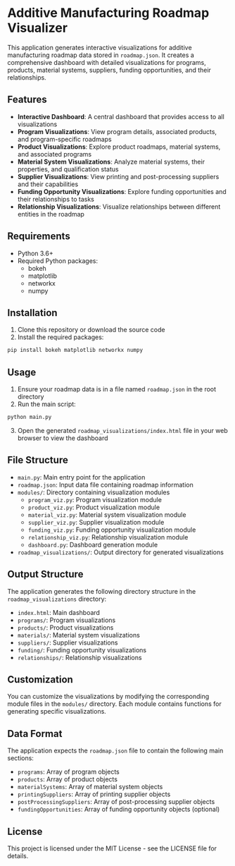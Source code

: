 # Additive Manufacturing Roadmap Visualizer

This application generates interactive visualizations for additive manufacturing roadmap data stored in `roadmap.json`. It creates a comprehensive dashboard with detailed visualizations for programs, products, material systems, suppliers, funding opportunities, and their relationships.

## Features

- **Interactive Dashboard**: A central dashboard that provides access to all visualizations
- **Program Visualizations**: View program details, associated products, and program-specific roadmaps
- **Product Visualizations**: Explore product roadmaps, material systems, and associated programs
- **Material System Visualizations**: Analyze material systems, their properties, and qualification status
- **Supplier Visualizations**: View printing and post-processing suppliers and their capabilities
- **Funding Opportunity Visualizations**: Explore funding opportunities and their relationships to tasks
- **Relationship Visualizations**: Visualize relationships between different entities in the roadmap

## Requirements

- Python 3.6+
- Required Python packages:
  - bokeh
  - matplotlib
  - networkx
  - numpy

## Installation

1. Clone this repository or download the source code
2. Install the required packages:

```bash
pip install bokeh matplotlib networkx numpy
```

## Usage

1. Ensure your roadmap data is in a file named `roadmap.json` in the root directory
2. Run the main script:

```bash
python main.py
```

3. Open the generated `roadmap_visualizations/index.html` file in your web browser to view the dashboard

## File Structure

- `main.py`: Main entry point for the application
- `roadmap.json`: Input data file containing roadmap information
- `modules/`: Directory containing visualization modules
  - `program_viz.py`: Program visualization module
  - `product_viz.py`: Product visualization module
  - `material_viz.py`: Material system visualization module
  - `supplier_viz.py`: Supplier visualization module
  - `funding_viz.py`: Funding opportunity visualization module
  - `relationship_viz.py`: Relationship visualization module
  - `dashboard.py`: Dashboard generation module
- `roadmap_visualizations/`: Output directory for generated visualizations

## Output Structure

The application generates the following directory structure in the `roadmap_visualizations` directory:

- `index.html`: Main dashboard
- `programs/`: Program visualizations
- `products/`: Product visualizations
- `materials/`: Material system visualizations
- `suppliers/`: Supplier visualizations
- `funding/`: Funding opportunity visualizations
- `relationships/`: Relationship visualizations

## Customization

You can customize the visualizations by modifying the corresponding module files in the `modules/` directory. Each module contains functions for generating specific visualizations.

## Data Format

The application expects the `roadmap.json` file to contain the following main sections:

- `programs`: Array of program objects
- `products`: Array of product objects
- `materialSystems`: Array of material system objects
- `printingSuppliers`: Array of printing supplier objects
- `postProcessingSuppliers`: Array of post-processing supplier objects
- `fundingOpportunities`: Array of funding opportunity objects (optional)

## License

This project is licensed under the MIT License - see the LICENSE file for details. 